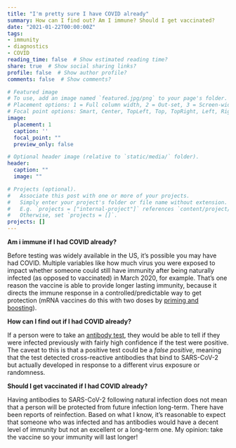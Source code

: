 ```yaml
---
title: "I'm pretty sure I have COVID already"
summary: How can I find out? Am I immune? Should I get vaccinated?
date: "2021-01-22T00:00:00Z"
tags:
- immunity
- diagnostics
- COVID
reading_time: false  # Show estimated reading time?
share: true  # Show social sharing links?
profile: false  # Show author profile?
comments: false  # Show comments?

# Featured image
# To use, add an image named `featured.jpg/png` to your page's folder.
# Placement options: 1 = Full column width, 2 = Out-set, 3 = Screen-width
# Focal point options: Smart, Center, TopLeft, Top, TopRight, Left, Right, BottomLeft, Bottom, BottomRight
image:
  placement: 1
  caption: ''
  focal_point: ""
  preview_only: false

# Optional header image (relative to `static/media/` folder).
header:
  caption: ""
  image: ""

# Projects (optional).
#   Associate this post with one or more of your projects.
#   Simply enter your project's folder or file name without extension.
#   E.g. `projects = ["internal-project"]` references `content/project/deep-learning/index.md`.
#   Otherwise, set `projects = []`.
projects: []
---
```

**Am i immune if I had COVID already?**

Before testing was widely available in the US, it’s possible you may have had COVID. Multiple variables like how much virus you were exposed to impact whether someone could still have immunity after being naturally infected (as opposed to vaccinated) in March 2020, for example. That’s one reason the vaccine is able to provide longer lasting immunity, because it directs the immune response in a controlled/predictable way to get protection (mRNA vaccines do this with two doses by [priming and boosting](https://dradrian.netlify.app/post/adaptive_immunity/)). 

**How can I find out if I had COVID already?**

If a person were to take an [antibody test,](https://dradrian.netlify.app/post/testing/) they would be able to tell if they were infected previously with fairly high confidence if the test were positive. The caveat to this is that a positive test could be a *false positive,* meaning that the test detected cross-reactive antibodies that bind to SARS-CoV-2 but actually developed in response to a different virus exposure or randomness.

**Should I get vaccinated if I had COVID already?**

Having antibodies to SARS-CoV-2 following natural infection does not mean that a person will be protected from future infection long-term. There have been reports of reinfection. Based on what I know, it’s reasonable to expect that someone who was infected and has antibodies would have a decent level of immunity but not an excellent or a long-term one. My opinion: take the vaccine so your immunity will last longer!